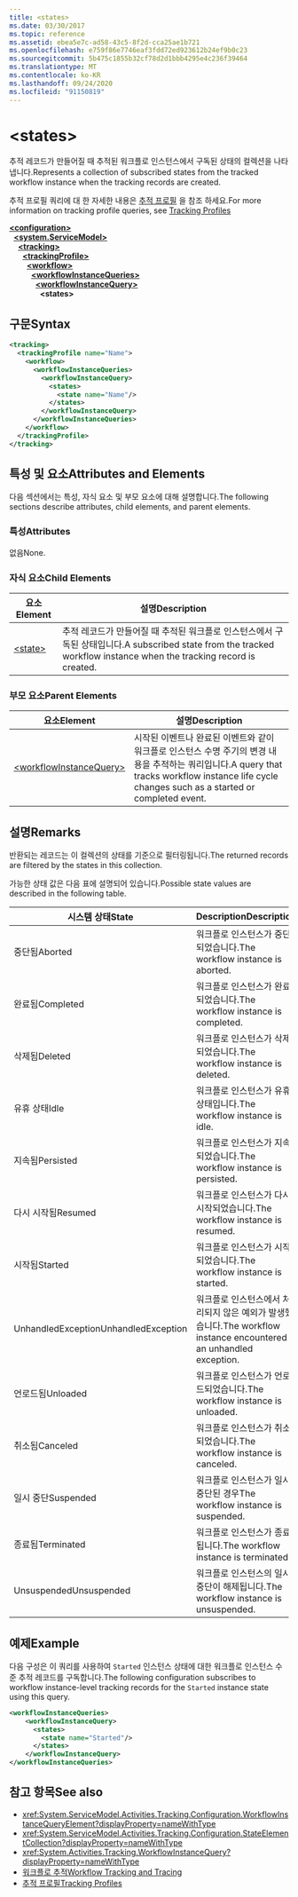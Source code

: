 ```yaml
---
title: <states>
ms.date: 03/30/2017
ms.topic: reference
ms.assetid: ebea5e7c-ad58-43c5-8f2d-cca25ae1b721
ms.openlocfilehash: e759f86e7746eaf3fdd72ed923612b24ef9b0c23
ms.sourcegitcommit: 5b475c1855b32cf78d2d1bbb4295e4c236f39464
ms.translationtype: MT
ms.contentlocale: ko-KR
ms.lasthandoff: 09/24/2020
ms.locfileid: "91150819"
---
```

# \<states>

<span data-ttu-id="81405-101">추적 레코드가 만들어질 때 추적된 워크플로 인스턴스에서 구독된 상태의 컬렉션을 나타냅니다.</span><span class="sxs-lookup"><span data-stu-id="81405-101">Represents a collection of subscribed states from the tracked workflow instance when the tracking records are created.</span></span>  
  
 <span data-ttu-id="81405-102">추적 프로필 쿼리에 대 한 자세한 내용은 [추적 프로필](../../../windows-workflow-foundation/tracking-profiles.md) 을 참조 하세요.</span><span class="sxs-lookup"><span data-stu-id="81405-102">For more information on tracking profile queries, see [Tracking Profiles](../../../windows-workflow-foundation/tracking-profiles.md)</span></span>  
  
[**\<configuration>**](../configuration-element.md)\
&nbsp;&nbsp;[**\<system.ServiceModel>**](system-servicemodel-of-workflow.md)\
&nbsp;&nbsp;&nbsp;&nbsp;[**\<tracking>**](tracking.md)\
&nbsp;&nbsp;&nbsp;&nbsp;&nbsp;&nbsp;[**\<trackingProfile>**](trackingprofile.md)\
&nbsp;&nbsp;&nbsp;&nbsp;&nbsp;&nbsp;&nbsp;&nbsp;[**\<workflow>**](workflow.md)\
&nbsp;&nbsp;&nbsp;&nbsp;&nbsp;&nbsp;&nbsp;&nbsp;&nbsp;&nbsp;[**\<workflowInstanceQueries>**](workflowinstancequeries.md)\
&nbsp;&nbsp;&nbsp;&nbsp;&nbsp;&nbsp;&nbsp;&nbsp;&nbsp;&nbsp;&nbsp;&nbsp;[**\<workflowInstanceQuery>**](workflowinstancequery.md)\
&nbsp;&nbsp;&nbsp;&nbsp;&nbsp;&nbsp;&nbsp;&nbsp;&nbsp;&nbsp;&nbsp;&nbsp;&nbsp;&nbsp;**\<states>**  
  
## <a name="syntax"></a><span data-ttu-id="81405-103">구문</span><span class="sxs-lookup"><span data-stu-id="81405-103">Syntax</span></span>  
  
```xml  
<tracking>
  <trackingProfile name="Name">
    <workflow>
      <workflowInstanceQueries>
        <workflowInstanceQuery>
          <states>
            <state name="Name"/>
          </states>
        </workflowInstanceQuery>
      </workflowInstanceQueries>
    </workflow>
  </trackingProfile>
</tracking>  
```  
  
## <a name="attributes-and-elements"></a><span data-ttu-id="81405-104">특성 및 요소</span><span class="sxs-lookup"><span data-stu-id="81405-104">Attributes and Elements</span></span>  

 <span data-ttu-id="81405-105">다음 섹션에서는 특성, 자식 요소 및 부모 요소에 대해 설명합니다.</span><span class="sxs-lookup"><span data-stu-id="81405-105">The following sections describe attributes, child elements, and parent elements.</span></span>  
  
### <a name="attributes"></a><span data-ttu-id="81405-106">특성</span><span class="sxs-lookup"><span data-stu-id="81405-106">Attributes</span></span>  

 <span data-ttu-id="81405-107">없음</span><span class="sxs-lookup"><span data-stu-id="81405-107">None.</span></span>  
  
### <a name="child-elements"></a><span data-ttu-id="81405-108">자식 요소</span><span class="sxs-lookup"><span data-stu-id="81405-108">Child Elements</span></span>  
  
|<span data-ttu-id="81405-109">요소</span><span class="sxs-lookup"><span data-stu-id="81405-109">Element</span></span>|<span data-ttu-id="81405-110">설명</span><span class="sxs-lookup"><span data-stu-id="81405-110">Description</span></span>|  
|-------------|-----------------|  
|[\<state>](states.md)|<span data-ttu-id="81405-111">추적 레코드가 만들어질 때 추적된 워크플로 인스턴스에서 구독된 상태입니다.</span><span class="sxs-lookup"><span data-stu-id="81405-111">A subscribed state from the tracked workflow instance when the tracking record is created.</span></span>|  
  
### <a name="parent-elements"></a><span data-ttu-id="81405-112">부모 요소</span><span class="sxs-lookup"><span data-stu-id="81405-112">Parent Elements</span></span>  
  
|<span data-ttu-id="81405-113">요소</span><span class="sxs-lookup"><span data-stu-id="81405-113">Element</span></span>|<span data-ttu-id="81405-114">설명</span><span class="sxs-lookup"><span data-stu-id="81405-114">Description</span></span>|  
|-------------|-----------------|  
|[\<workflowInstanceQuery>](workflowinstancequery.md)|<span data-ttu-id="81405-115">시작된 이벤트나 완료된 이벤트와 같이 워크플로 인스턴스 수명 주기의 변경 내용을 추적하는 쿼리입니다.</span><span class="sxs-lookup"><span data-stu-id="81405-115">A query that tracks workflow instance life cycle changes such as a started or completed event.</span></span>|  
  
## <a name="remarks"></a><span data-ttu-id="81405-116">설명</span><span class="sxs-lookup"><span data-stu-id="81405-116">Remarks</span></span>  

 <span data-ttu-id="81405-117">반환되는 레코드는 이 컬렉션의 상태를 기준으로 필터링됩니다.</span><span class="sxs-lookup"><span data-stu-id="81405-117">The returned records are filtered by the states in this collection.</span></span>  
  
 <span data-ttu-id="81405-118">가능한 상태 값은 다음 표에 설명되어 있습니다.</span><span class="sxs-lookup"><span data-stu-id="81405-118">Possible state values are described in the following table.</span></span>  
  
|<span data-ttu-id="81405-119">시스템 상태</span><span class="sxs-lookup"><span data-stu-id="81405-119">State</span></span>|<span data-ttu-id="81405-120">Description</span><span class="sxs-lookup"><span data-stu-id="81405-120">Description</span></span>|  
|-----------|-----------------|  
|<span data-ttu-id="81405-121">중단됨</span><span class="sxs-lookup"><span data-stu-id="81405-121">Aborted</span></span>|<span data-ttu-id="81405-122">워크플로 인스턴스가 중단되었습니다.</span><span class="sxs-lookup"><span data-stu-id="81405-122">The workflow instance is aborted.</span></span>|  
|<span data-ttu-id="81405-123">완료됨</span><span class="sxs-lookup"><span data-stu-id="81405-123">Completed</span></span>|<span data-ttu-id="81405-124">워크플로 인스턴스가 완료되었습니다.</span><span class="sxs-lookup"><span data-stu-id="81405-124">The workflow instance is completed.</span></span>|  
|<span data-ttu-id="81405-125">삭제됨</span><span class="sxs-lookup"><span data-stu-id="81405-125">Deleted</span></span>|<span data-ttu-id="81405-126">워크플로 인스턴스가 삭제되었습니다.</span><span class="sxs-lookup"><span data-stu-id="81405-126">The workflow instance is deleted.</span></span>|  
|<span data-ttu-id="81405-127">유휴 상태</span><span class="sxs-lookup"><span data-stu-id="81405-127">Idle</span></span>|<span data-ttu-id="81405-128">워크플로 인스턴스가 유휴 상태입니다.</span><span class="sxs-lookup"><span data-stu-id="81405-128">The workflow instance is idle.</span></span>|  
|<span data-ttu-id="81405-129">지속됨</span><span class="sxs-lookup"><span data-stu-id="81405-129">Persisted</span></span>|<span data-ttu-id="81405-130">워크플로 인스턴스가 지속되었습니다.</span><span class="sxs-lookup"><span data-stu-id="81405-130">The workflow instance is persisted.</span></span>|  
|<span data-ttu-id="81405-131">다시 시작됨</span><span class="sxs-lookup"><span data-stu-id="81405-131">Resumed</span></span>|<span data-ttu-id="81405-132">워크플로 인스턴스가 다시 시작되었습니다.</span><span class="sxs-lookup"><span data-stu-id="81405-132">The workflow instance is resumed.</span></span>|  
|<span data-ttu-id="81405-133">시작됨</span><span class="sxs-lookup"><span data-stu-id="81405-133">Started</span></span>|<span data-ttu-id="81405-134">워크플로 인스턴스가 시작되었습니다.</span><span class="sxs-lookup"><span data-stu-id="81405-134">The workflow instance is started.</span></span>|  
|<span data-ttu-id="81405-135">UnhandledException</span><span class="sxs-lookup"><span data-stu-id="81405-135">UnhandledException</span></span>|<span data-ttu-id="81405-136">워크플로 인스턴스에서 처리되지 않은 예외가 발생했습니다.</span><span class="sxs-lookup"><span data-stu-id="81405-136">The workflow instance encountered an unhandled exception.</span></span>|  
|<span data-ttu-id="81405-137">언로드됨</span><span class="sxs-lookup"><span data-stu-id="81405-137">Unloaded</span></span>|<span data-ttu-id="81405-138">워크플로 인스턴스가 언로드되었습니다.</span><span class="sxs-lookup"><span data-stu-id="81405-138">The workflow instance is unloaded.</span></span>|  
|<span data-ttu-id="81405-139">취소됨</span><span class="sxs-lookup"><span data-stu-id="81405-139">Canceled</span></span>|<span data-ttu-id="81405-140">워크플로 인스턴스가 취소되었습니다.</span><span class="sxs-lookup"><span data-stu-id="81405-140">The workflow instance is canceled.</span></span>|  
|<span data-ttu-id="81405-141">일시 중단</span><span class="sxs-lookup"><span data-stu-id="81405-141">Suspended</span></span>|<span data-ttu-id="81405-142">워크플로 인스턴스가 일시 중단된 경우</span><span class="sxs-lookup"><span data-stu-id="81405-142">The workflow instance is suspended.</span></span>|  
|<span data-ttu-id="81405-143">종료됨</span><span class="sxs-lookup"><span data-stu-id="81405-143">Terminated</span></span>|<span data-ttu-id="81405-144">워크플로 인스턴스가 종료됩니다.</span><span class="sxs-lookup"><span data-stu-id="81405-144">The workflow instance is terminated.</span></span>|  
|<span data-ttu-id="81405-145">Unsuspended</span><span class="sxs-lookup"><span data-stu-id="81405-145">Unsuspended</span></span>|<span data-ttu-id="81405-146">워크플로 인스턴스의 일시 중단이 해제됩니다.</span><span class="sxs-lookup"><span data-stu-id="81405-146">The workflow instance is unsuspended.</span></span>|  
  
## <a name="example"></a><span data-ttu-id="81405-147">예제</span><span class="sxs-lookup"><span data-stu-id="81405-147">Example</span></span>  

 <span data-ttu-id="81405-148">다음 구성은 이 쿼리를 사용하여 `Started` 인스턴스 상태에 대한 워크플로 인스턴스 수준 추적 레코드를 구독합니다.</span><span class="sxs-lookup"><span data-stu-id="81405-148">The following configuration subscribes to workflow instance-level tracking records for the `Started` instance state using this query.</span></span>  
  
```xml  
<workflowInstanceQueries>  
    <workflowInstanceQuery>  
      <states>  
        <state name="Started"/>  
      </states>  
    </workflowInstanceQuery>  
</workflowInstanceQueries>  
```  
  
## <a name="see-also"></a><span data-ttu-id="81405-149">참고 항목</span><span class="sxs-lookup"><span data-stu-id="81405-149">See also</span></span>

- <xref:System.ServiceModel.Activities.Tracking.Configuration.WorkflowInstanceQueryElement?displayProperty=nameWithType>
- <xref:System.ServiceModel.Activities.Tracking.Configuration.StateElementCollection?displayProperty=nameWithType>
- <xref:System.Activities.Tracking.WorkflowInstanceQuery?displayProperty=nameWithType>
- [<span data-ttu-id="81405-150">워크플로 추적</span><span class="sxs-lookup"><span data-stu-id="81405-150">Workflow Tracking and Tracing</span></span>](../../../windows-workflow-foundation/workflow-tracking-and-tracing.md)
- [<span data-ttu-id="81405-151">추적 프로필</span><span class="sxs-lookup"><span data-stu-id="81405-151">Tracking Profiles</span></span>](../../../windows-workflow-foundation/tracking-profiles.md)
